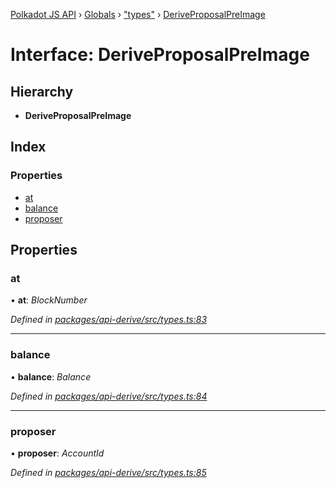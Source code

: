 [Polkadot JS API](../README.md) › [Globals](../globals.md) › ["types"](../modules/_types_.md) › [DeriveProposalPreImage](_types_.deriveproposalpreimage.md)

# Interface: DeriveProposalPreImage

## Hierarchy

* **DeriveProposalPreImage**

## Index

### Properties

* [at](_types_.deriveproposalpreimage.md#at)
* [balance](_types_.deriveproposalpreimage.md#balance)
* [proposer](_types_.deriveproposalpreimage.md#proposer)

## Properties

###  at

• **at**: *BlockNumber*

*Defined in [packages/api-derive/src/types.ts:83](https://github.com/polkadot-js/api/blob/762b16ea13/packages/api-derive/src/types.ts#L83)*

___

###  balance

• **balance**: *Balance*

*Defined in [packages/api-derive/src/types.ts:84](https://github.com/polkadot-js/api/blob/762b16ea13/packages/api-derive/src/types.ts#L84)*

___

###  proposer

• **proposer**: *AccountId*

*Defined in [packages/api-derive/src/types.ts:85](https://github.com/polkadot-js/api/blob/762b16ea13/packages/api-derive/src/types.ts#L85)*
